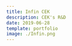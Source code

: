 ```yaml
---
title: Infin CEK
description: CEK's R&D
date: 2019-06-28
template: portfolio
image: ./Infin.png
---
```

